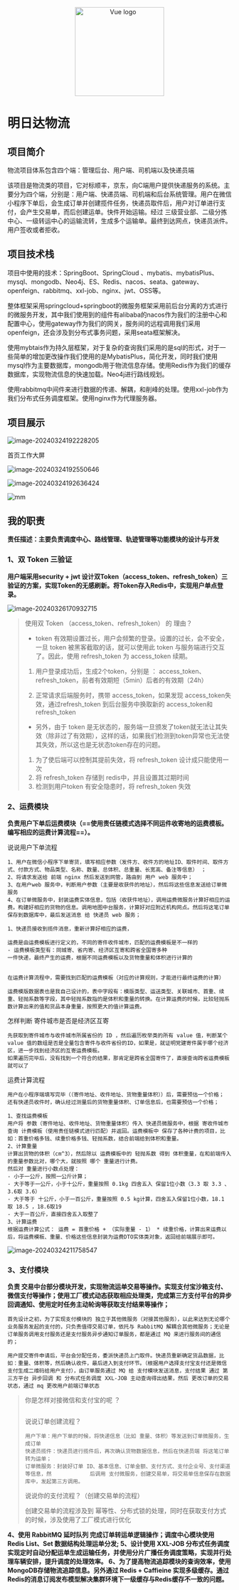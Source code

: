 

<p align="center">
	<img width="200" src="https://halo-1308808626.cos.ap-guangzhou.myqcloud.com/openchat/result%20logo.png" alt="Vue logo">
</p>

# 明日达物流 


## 项目简介

物流项目体系包含四个端：管理后台、用户端、司机端以及快递员端

该项目是物流类的项目，它对标顺丰，京东，向C端用户提供快递服务的系统。主要分为四个端，分别是：用户端、快递员端、司机端和后台系统管理。用户在微信小程序下单后，会生成订单并创建揽件任务，快递员取件后，用户对订单进行支付，会产生交易单，而后创建运单。快件开始运输。经过 三级营业部、二级分拣中心、一级转运中心的运输流转，生成多个运输单。最终到达网点，快递员派件。用户签收或者拒收。

## 项目技术栈

项目中使用的技术：SpringBoot、SpringCloud 、mybatis、mybatisPlus、mysql、mongodb、Neo4j、ES、Redis、nacos、seata、gateway、openfeign、rabbitmq、xxl-job、nginx、jwt、OSS等。

整体框架采用springcloud+springboot的微服务框架采用前后台分离的方式进行的微服务开发，其中我们使用到的组件有alibaba的nacos作为我们的注册中心和配置中心，使用gateway作为我们的网关，服务间的远程调用我们采用openfeign，还会涉及到分布式事务问题，采用seata框架解决。

使用mybtais作为持久层框架，对于复杂的查询我们采用的是sql的形式，对于一些简单的增加更改操作我们使用的是MybatisPlus，简化开发，同时我们使用mysql作为主要数据库，mongodb用于物流信息存储。使用Redis作为我们的缓存数据库，实现物流信息的快速加载。Neo4j进行路线规划。

使用rabbitmq中间件来进行数据的传递、解耦，和削峰的处理。使用xxl-job作为我们分布式任务调度框架。使用nginx作为代理服务器。

## 项目展示

![image-20240324192228205](https://halo-1308808626.cos.ap-guangzhou.myqcloud.com/images/202403241925501.png)

首页工作大屏

![image-20240324192550646](https://halo-1308808626.cos.ap-guangzhou.myqcloud.com/images/202403241925405.png)

![image-20240324192636424](https://halo-1308808626.cos.ap-guangzhou.myqcloud.com/images/202403241926556.png)

![mm](./doc/assest/202403241930987.gif)

## 我的职责

**责任描述：主要负责调度中心、路线管理、轨迹管理等功能模块的设计与开发**

### 1、双 Token 三验证

**用户端采用security + jwt 设计双Token（access_token、refresh_token）三验证的方案，实现Token的无感刷新。将Token存入Redis中，实现用户单点登录。**

![image-20240326170932715](https://halo-1308808626.cos.ap-guangzhou.myqcloud.com/images/202403261709792.png)



>使用双 Token （access_token、refresh_token） 的 理由？
>
>- token 有效期设置过长，用户会频繁的登录。设置的过长，会不安全，一旦 token 被黑客截取的话，就可以使用此 token 与服务端进行交互了。因此，使用 refresh_token 为 access_token 续期。
>
>  1. 用户登录成功后，生成2个token，分别是 ： access_token、refresh_token，前者有效期短（5min）后者的有效期（24h）
>
>  2. 正常请求后端服务时，携带 access_token，如果发现 access_token失效，通过refresh_token 到后台服务中换取新的 access_token和 refresh_token
>
>- 另外，由于 token 是无状态的，服务端一旦颁发了token就无法让其失效（除非过了有效期），这样的话，如果我们检测到token异常也无法使其失效，所以这也是无状态token存在的问题。
>
>  1. 为了使后端可以控制其提前失效，将 refresh_token 设计成只能使用一次
>  2. 将 refresh_token 存储到 redis中，并且设置其过期时间
>  3. 检测到用户token 有安全隐患时，将 refresh_token 失效

### 2、运费模块

**负责用户下单后运费模块（==使用责任链模式选择不同运件收寄地的运费模板。编写相应的运费计算流程==）。**

说说用户下单流程

```
1、用户在微信小程序下单寄货，填写相应参数（发件方、收件方的地址ID、取件时间、取件方式、付款方式、物品类型、名称、数量、总体积、总重量、长宽高、备注等信息） ；
2、将请求发送给 前端 nginx 然后发送到网管，路由到 用户 web 服务中；
3、在用户web 服务中，判断用户参数（主要是收获件的地址），然后将这些信息发送给订单微服务
4、在订单微服务中，封装运费实体信息，包括（收获件地址），调用运费微服务计算好相应的运费。构建好相应的货物的信息。调用地图中台服务，计算好对应附近机构网点。然后将这笔订单保存到数据库中，最后发送消息 给 快递员 web 服务；

1、快递员接收到揽件消息，重新计算好相应的运费，
```





```
运费是由运费模板进行定义的，不同的寄件收件城市，匹配的运费模板是不一样的
- 运费模板类型有：同城寄、省内寄、经济区互寄和跨省全国寄多种
一件快递，最终产生的运费，根据不同运费模板以及货物重量和体积进行计算的


在运费计算流程中，需要找到匹配的运费模板（对应的计算规则，才能进行最终运费的计算）

运费模版数据表也是我自己设计的，表中字段有：模版类型、运送类型、关联城市、首重、续重、轻抛系数等字段，其中轻抛系数指的是体积和重量的转换。在计算运费的时候，比较轻抛系数计算出来的值和货品本身重量，按照更大的值计算运费。
```

怎样判断 寄件城市是否是经济区互寄

```
先获取到寄件城市与收件城市所属省份的 ID ，然后遍历枚举类的所有 value 值，判断某个value 值的数组是否是全量包含寄件与收件省份的ID，如果是，就证明党建寄件属于哪个经济区，进一步找到经济区的互寄运费模板。
如果遍历完毕后，没有找到一个符合的结果，那肯定是跨省全国寄件了，直接查询跨省运费模板就可以了
```



运费计算流程

```
用户在小程序端填写完毕（（寄件地址、收件地址、货物重量体积））后，需要预估一个价格；
还有快递员收件时，确认经过测量后的货物重量体积、订单信息后，也需要预估一个价格；

1、查找运费模板
用户将 参数（寄件地址、收件地址、货物重量体积）传入 快递员微服务中，根据 寄收件城市查询 计费模板（使用责任链模式进行匹配）并返回。运费模板中 保存了各种计费的项目，比如：首重价格多钱、续重价格多钱、轻抛系数，结合前端给到体积和重量。
2、计算重量
计算出货物的体积（cm^3），然后除以 运费模板中的 轻抛系数 得到 体积重量，在和前端传入的重量参数比对，哪个大，就按照 哪个 重量进行计费。
然后对 重量进行小数点处理：
- 小于一公斤，按照一公斤计算；
- 大于等于一公斤，小于十公斤，重量按照 0.1kg 四舍五入 保留1位小数（3.3 取 3.3 、3.6取 3.6）
- 大于等于 十公斤，小于一百公斤，重量按照 0.5 kg计算，四舍五入保留1位小数，18.1 取 18.5 ，18.6取19
- 大于一百公斤，直接四舍五入取整了
3、计算运费
根据运费计算公式： 运费 = 首重价格 + （实际重量 - 1） * 续重价格，计算出来运费以后，将运费模板、重量、价格这些信息封装为运费DTO实体类对象，返回给前端展示即可。
```



![image-20240324211758547](https://halo-1308808626.cos.ap-guangzhou.myqcloud.com/images/202403242118621.png)



### 3、支付模块

**负责 交易中台部分模块开发，实现物流运单交易等操作。实现支付宝沙箱支付、微信支付等操作；使用工厂模式动态获取相应处理类，完成第三方支付平台的异步回调通知、使用定时任务主动轮询等获取支付结果等操作；**

```
首先设计之初，为了实现支付模块的 独立于其他微服务（对接其他服务），以此来达到无论哪个业务服务发起的支付的，只负责值得交易订单，依托与 RabbitMQ 解耦合其他微服务；无论是订单服务调用支付服务还是支付服务异步通知订单服务，都是通过 MQ 来进行服务间的通信的；

用户提交寄件申请后，平台会分配任务，委派快递员上门取件。快递员重新确定货品数据，比如：重量、体积等，然后确认收件，最后进入到支付环节。（根据用户选择支付宝支付还是微信支付生成二维码给用户支付），由订单服务通过 MQ 给 支付模块发送消息，支付结果 通过 第三方平台 异步回调 和 分布式任务调度 XXL-JOB 主动查询得出结果，然后 更改订单的交易状态，通过 mq 更改用户前端订单状态
```

>你是怎样对接微信和支付宝的呢 ？
>
>```
>```
>
>
>
>说说订单创建流程？
>
>```
>用户下单：用户下单的时候，将快递信息（比如 重量、体积）等发送到订单微服务，生成订单
>快递员揽件：快递员进行揽件后，再次确认货物数据信息，然后在快递员端 将这笔订单转为运单；
>订单微服务：封装好订单 ID、基本信息、订单金额、支付方式、支付企业号、支付渠道等信息，然            后调用 支付微服务，创建交易单，将交易单信息保存在数据库中，发起第三方调用。
>
>```
>
>说说你的支付流程？（创建交易单的流程）
>
>创建交易单的流程涉及到 幂等性、分布式锁的处理，同时在获取支付方式的时候，涉及使用了工厂模式进行优化




**4、使用 RabbitMQ 延时队列 完成订单转运单逻辑操作；调度中心模块使用 Redis List、Set 数据结构处理运单分发;
5、设计使用 XXL-JOB 分布式任务调度实现定时自动分配运单生成运输任务，并使用分片广播任务调度策略，实现并行处理车辆安排，提升调度的处理效率。
6、为了提高物流追踪模块的查询效率，使用MongoDB存储物流追踪信息。另外通过 Redis + Caffieine 实现多级缓存。通过Redis的消息订阅发布模型解决集群环境下一级缓存与Redis缓存不一致的问题。**



